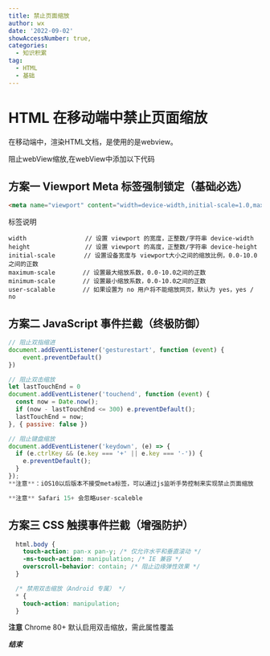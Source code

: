 ```yaml
---
title: 禁止页面缩放
author: wx
date: '2022-09-02'
showAccessNumber: true,
categories:
  - 知识积累
tag: 
  - HTML
  - 基础
---
```


# HTML 在移动端中禁止页面缩放
在移动端中，渲染HTML文档，是使用的是webview。  

阻止webView缩放,在webView中添加以下代码  

## 方案一 Viewport Meta 标签强制锁定（基础必选）​

```html
<meta name="viewport" content="width=device-width,initial-scale=1.0,maximum-scale=1.0,minimum-scale=1.0,user-scalable=no" />
```

标签说明

```
width 　　　　 　　　　 // 设置 viewport 的宽度，正整数/字符串 device-width
height 　　　　　　　　 // 设置 viewport 的高度，正整数/字符串 device-height
initial-scale  　　　 // 设置设备宽度与 viewport大小之间的缩放比例，0.0-10.0之间的正数
maximum-scale 　　　　// 设置最大缩放系数，0.0-10.0之间的正数
minimum-scale 　　　　// 设置最小缩放系数，0.0-10.0之间的正数
user-scalable 　　　　// 如果设置为 no 用户将不能缩放网页，默认为 yes，yes / no
```

## 方案二 JavaScript 事件拦截（终极防御）​
```javascript
// 阻止双指缩进
document.addEventListener('gesturestart', function (event) {
    event.preventDefault()
})

// 阻止双击缩放
let lastTouchEnd = 0
document.addEventListener('touchend', function (event) {
  const now = Date.now();
  if (now - lastTouchEnd <= 300) e.preventDefault();
  lastTouchEnd = now;
}, { passive: false })

// 阻止键盘缩放
document.addEventListener('keydown', (e) => {
  if (e.ctrlKey && (e.key === '+' || e.key === '-')) {
    e.preventDefault();
  }
});
**注意**：iOS10以后版本不接受meta标签，可以通过js监听手势控制来实现禁止页面缩放  

**注意** Safari 15+ 会忽略user-scaleble

```
## 方案三  CSS 触摸事件拦截（增强防护）
```css
  html.body {
    touch-action: pan-x pan-y; /* 仅允许水平和垂直滚动 */
    -ms-touch-action: manipulation; /* IE 兼容 */
    overscroll-behavior: contain; /* 阻止边缘弹性效果 */
  }

  /* 禁用双击缩放（Android 专属） */
  * {
    touch-action: manipulation; 
  }
```
**注意** Chrome 80+ 默认启用双击缩放，需此属性覆盖

_____结束_____